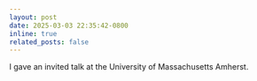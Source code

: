 ```yaml
---
layout: post
date: 2025-03-03 22:35:42-0800
inline: true
related_posts: false
---
```

I gave an invited talk at the University of Massachusetts Amherst.